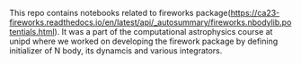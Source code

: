 This repo contains notebooks related to fireworks package(https://ca23-fireworks.readthedocs.io/en/latest/api/_autosummary/fireworks.nbodylib.potentials.html).
It was a part of the computational astrophysics course at unipd where we worked on developing the firework package by defining initializer of N body, its dynamcis and various integrators.
